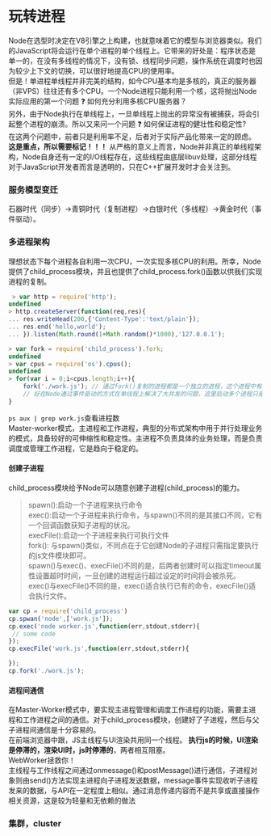 # 玩转进程
Node在选型时决定在V8引擎之上构建，也就意味着它的模型与浏览器类似。我们的JavaScript将会运行在单个进程的单个线程上。它带来的好处是：程序状态是单一的，在没有多线程的情况下，没有锁、线程同步问题，操作系统在调度时也因为较少上下文的切换，可以很好地提高CPU的使用率。<br>
但是！单进程单线程并非完美的结构，如今CPU基本均是多核的，真正的服务器（非VPS）往往还有多个CPU。一个Node进程只能利用一个核，这将抛出Node实际应用的第一个问题 ❓ 如何充分利用多核CPU服务器？<br>
另外，由于Node执行在单线程上，一旦单线程上抛出的异常没有被捕获，将会引起整个进程的崩溃。所以又来问一个问题 ❓ 如何保证进程的健壮性和稳定性?<br>
在这两个问题中，前者只是利用率不足，后者对于实际产品化带来一定的顾虑。<br>
**这是重点，所以需要标记！！！** 从严格的意义上而言，Node并非真正的单线程架构，Node自身还有一定的I/O线程存在，这些线程由底层libuv处理，这部分线程对于JavaScript开发者而言是透明的，只在C++扩展开发时才会关注到。<br>
### 服务模型变迁
石器时代（同步）->青铜时代（复制进程）->白银时代（多线程）->黄金时代（事件驱动）。
### 多进程架构
理想状态下每个进程各自利用一次CPU，一次实现多核CPU的利用。所幸，Node提供了child_process模块，并且也提供了child_process.fork()函数以供我们实现进程的复制。<br>
```js work.js
 > var http = require('http');
undefined
> http.createServer(function(req,res){
... res.writeHead(200,{'Content-Type':'text/plain'});
... res.end('hello,world');
... }).listen(Math.round(1+Math.random()*1000),'127.0.0.1');
```
```js master.js
> var fork = require('child_process').fork;
undefined
> var cpus = require('os').cpus();
undefined
> for(var i = 0;i<cpus.length;i++){
    fork('./work.js'); // 通过fork()复制的进程都是一个独立的进程，这个进程中有着独立而全新的V8的实例。fork()进程是昂贵的。
    // 好在Node通过事件驱动的方式在单线程上解决了大并发的问题，这里启动多个进程只是为了充分将CPU资源利用起来，而不是为了解决并发问题。
}
```
`ps aux | grep work.js`查看进程数<br>
Master-worker模式，主进程和工作进程，典型的分布式架构中用于并行处理业务的模式，具备较好的可伸缩性和稳定性。主进程不负责具体的业务处理，而是负责调度或管理工作进程，它是趋向于稳定的。<br>
#### 创建子进程
child_process模块给予Node可以随意创建子进程(child_process)的能力。<br>
> spawn():启动一个子进程来执行命令<br>
> exec():启动一个子进程来执行命令，与spawn()不同的是其接口不同，它有一个回调函数获知子进程的状况。<br>
> execFile():启动一个子进程来执行可执行文件<br>
> fork(): 与spawn()类似，不同点在于它创建Node的子进程只需指定要执行的js文件模块即可。<br>
spawn()与exec()、execFile()不同的是，后两者创建时可以指定timeout属性设置超时时间，一旦创建的进程运行超过设定的时间将会被杀死。<br>
exec()与execFile()不同的是，exec()适合执行已有的命令，execFile()适合执行文件。
```js
var cp = require('child_process')
cp.spwan('node',['work.js']);
cp.exec('node worker.js',function(err,stdout,stderr){
 // some code
});
cp.execFile('work.js',function(err,stdout,stderr){

});
cp.fork('./work.js');
```
#### 进程间通信
在Master-Worker模式中，要实现主进程管理和调度工作进程的功能，需要主进程和工作进程之间的通信。对于child_process模块，创建好了子进程，然后与父子进程间通信是十分容易的。<br>
在前端浏览器中跟，JS主线程与UI渲染共用同一个线程。 **执行js的时候，UI渲染是停滞的，渲染UI时，js时停滞的**，两者相互阻塞。<br>
WebWorker拯救你！<br>
主线程与工作线程之间通过onmessage()和postMessage()进行通信，子进程对象则由send()方法实现主进程向子进程发送数据，message事件实现收听子进程发来的数据，与API在一定程度上相似。通过消息传递内容而不是共享或直接操作相关资源，这是较为轻量和无依赖的做法<br>
### 集群，cluster
